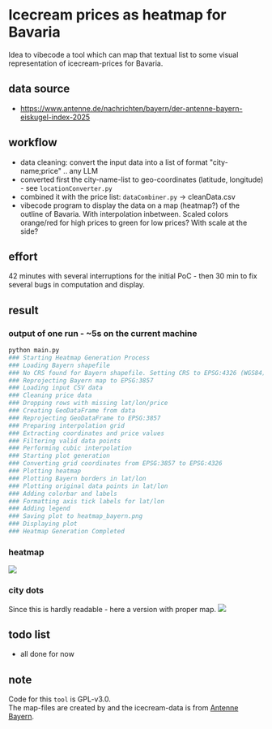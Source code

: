 # Icecream prices as heatmap for Bavaria
Idea to vibecode a tool which can map that textual list to some visual representation of icecream-prices for Bavaria.

## data source
* https://www.antenne.de/nachrichten/bayern/der-antenne-bayern-eiskugel-index-2025

## workflow
* data cleaning: convert the input data into a list of format "city-name;price" .. any LLM
* converted first the city-name-list to geo-coordinates (latitude, longitude) - see `locationConverter.py`
* combined it with the price list: `dataCombiner.py` -> cleanData.csv
* vibecode program to display the data on a map (heatmap?) of the outline of Bavaria. With interpolation inbetween. Scaled colors orange/red for high prices to green for low prices? With scale at the side?

## effort
42 minutes with several interruptions for the initial PoC - then 30 min to fix several bugs in computation and display.

## result
### output of one run - ~5s on the current machine
```sh
python main.py                                                                                             ✔  icecreamPriceMapping  
### Starting Heatmap Generation Process
### Loading Bayern shapefile
### No CRS found for Bayern shapefile. Setting CRS to EPSG:4326 (WGS84).
### Reprojecting Bayern map to EPSG:3857
### Loading input CSV data
### Cleaning price data
### Dropping rows with missing lat/lon/price
### Creating GeoDataFrame from data
### Reprojecting GeoDataFrame to EPSG:3857
### Preparing interpolation grid
### Extracting coordinates and price values
### Filtering valid data points
### Performing cubic interpolation
### Starting plot generation
### Converting grid coordinates from EPSG:3857 to EPSG:4326
### Plotting heatmap
### Plotting Bayern borders in lat/lon
### Plotting original data points in lat/lon
### Adding colorbar and labels
### Formatting axis tick labels for lat/lon
### Adding legend
### Saving plot to heatmap_bayern.png
### Displaying plot
### Heatmap Generation Completed
```
### heatmap
![](heatmap_bayern.png)

### city dots
Since this is hardly readable - here a version with proper map.
![](bayern_dots.png)

## todo list
* all done for now

## note
Code for this `tool` is GPL-v3.0.  
The map-files are created by [](https://www.geoboundaries.org/countryDownloads.html) and the icecream-data is from [Antenne Bayern](https://www.antenne.de/nachrichten/bayern/der-antenne-bayern-eiskugel-index-2025).
